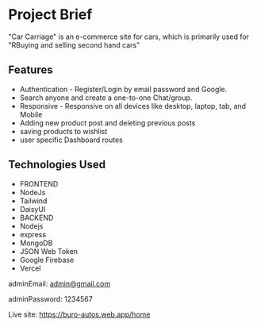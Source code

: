# Project Brief
"Car Carriage" is an e-commerce site for cars, which is primarily used for "RBuying and selling second hand cars"

## Features
-  Authentication - Register/Login by email password and Google. 
- Search anyone and create a one-to-one Chat/group.
- Responsive - Responsive on all devices like desktop, laptop, tab, and Mobile
- Adding new product post and deleting previous posts
- saving products to wishlist
- user specific Dashboard routes

## Technologies Used
- FRONTEND
- NodeJs
- Tailwind
- DaisyUI
- BACKEND
- Nodejs
- express
- MongoDB
- JSON Web Token
- Google Firebase
- Vercel

adminEmail: admin@gmail.com

adminPassword: 1234567

Live site: https://buro-autos.web.app/home
